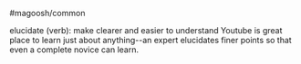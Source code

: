 #magoosh/common

elucidate (verb): make clearer and easier to understand 
Youtube is great place to learn just about anything--an expert elucidates finer points so that even a 
complete novice can learn. 
